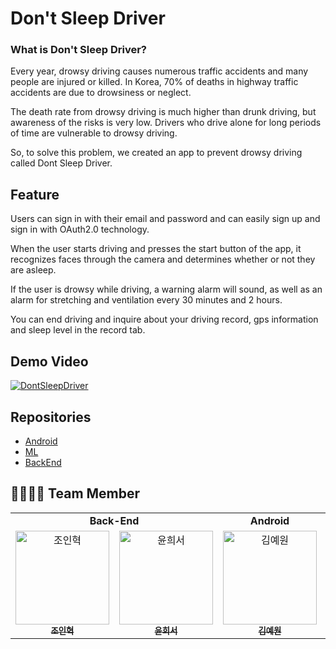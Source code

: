 # Don't Sleep Driver

### What is Don't Sleep Driver?

Every year, drowsy driving causes numerous traffic accidents and many people are injured or killed. In Korea, 70% of deaths in highway traffic accidents are due to drowsiness or neglect.

The death rate from drowsy driving is much higher than drunk driving, but awareness of the risks is very low. Drivers who drive alone for long periods of time are vulnerable to drowsy driving.

So, to solve this problem, we created an app to prevent drowsy driving called Dont Sleep Driver.

## Feature

Users can sign in with their email and password and can easily sign up and sign in with OAuth2.0 technology.    

When the user starts driving and presses the start button of the app, it recognizes faces through the camera and determines whether or not they are asleep.

If the user is drowsy while driving, a warning alarm will sound, as well as an alarm for stretching and ventilation every 30 minutes and 2 hours.

You can end driving and inquire about your driving record, gps information and sleep level in the record tab.

## Demo Video  

[![DontSleepDriver](https://user-images.githubusercontent.com/28949213/160598053-71f9ecef-3304-46b9-bb6c-170dade75c15.png)](https://youtu.be/OeRTsWqkZ1Y)

## Repositories
- [Android](https://github.com/gdsc-seoultech/DontSleepDriver_Android)
- [ML](https://github.com/gdsc-seoultech/DontSleepDriver_ML)
- [BackEnd](https://github.com/gdsc-seoultech/DontSleepDriver_Back)

## 👨‍👩‍👧‍👦 Team Member


<table algin="center">
   <tr>
      <td colspan="2" align="center"><strong>Back-End</strong></td>
      <td colspan="1" align="center"><strong>Android</strong></td>
      <td colspan="1" align="center"><strong>ML</strong></td>
   </tr>
  <tr>
     <td align="center">
        <a href="https://github.com/InHyeok-J"><img src="https://avatars.githubusercontent.com/u/28949213?v=4" width="150px" alt="조인혁"/><br /><sub><b>조인혁</b></sub></a>
     </td>
    <td align="center">
    <a href="https://github.com/ehrwk"><img src="https://avatars.githubusercontent.com/u/81352045?v=4" width="150px;" alt="윤희서"/><br /><sub><b>윤희서</b></sub></a><br />
    </td>
     <td align="center">
        <a href="https://github.com/comye1"><img src="https://avatars.githubusercontent.com/u/50735594?v=4" width="150px" alt="김예원"/><br /><sub><b>김예원</b></sub></a>
     </td>
     <td align="center">
        <a href="https://github.com/keonju2"><img src="https://avatars.githubusercontent.com/u/54880474?v=4" width="150px" alt="나건주"/><br /><sub><b>나건주</b></sub></a>
  <tr>
</table> 
